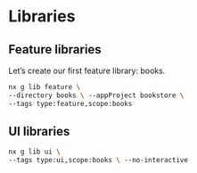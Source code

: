 # Libraries

## Feature libraries

Let’s create our first feature library: books.

```bash
nx g lib feature \
--directory books \ --appProject bookstore \
--tags type:feature,scope:books
```

## UI libraries

```bash
nx g lib ui \
--tags type:ui,scope:books \ --no-interactive
```
